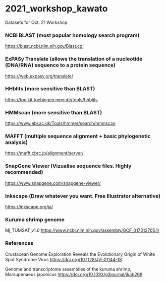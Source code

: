 # 2021_workshop_kawato
Datasets for Oct. 21 Workshop

### NCBI BLAST (most popular homology search program)
https://blast.ncbi.nlm.nih.gov/Blast.cgi

### ExPASy Translate (allows the translation of a nucleotide (DNA/RNA) sequence to a protein sequence)
https://web.expasy.org/translate/

### HHblits (more sensitive than BLAST)
https://toolkit.tuebingen.mpg.de/tools/hhblits

### HMMscan (more sensitive than BLAST)
https://www.ebi.ac.uk/Tools/hmmer/search/hmmscan

### MAFFT (multiple sequence alignment + basic phylogenetic analysis)
https://mafft.cbrc.jp/alignment/server/

### SnapGene Viewer (Vizualise sequence files. Highly recommended)
https://www.snapgene.com/snapgene-viewer/

### Inkscape (Draw whatever you want. Free Illustrator alternative)
https://inkscape.org/ja/


### Kuruma shrimp genome
Mj_TUMSAT_v1.0
https://www.ncbi.nlm.nih.gov/assembly/GCF_017312705.1/

### References
Crustacean Genome Exploration Reveals the Evolutionary Origin of White Spot Syndrome Virus
https://doi.org/10.1128/JVI.01144-18 

Genome and transcriptome assemblies of the kuruma shrimp, Marsupenaeus japonicus 
https://doi.org/10.1093/g3journal/jkab268
